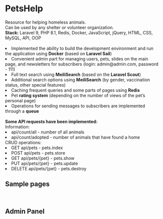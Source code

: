 # PetsHelp

<div>Resource for helping homeless animals.</div>
<div>Can be used by any shelter or volunteer organization.</div>

<div><b>Stack:</b> Laravel 9, PHP 8.1, Redis, Docker, JavaScript, jQuery, HTML, CSS, MySQL, API, OOP</div>
<br>

<li>Implemented the ability to build the development environment and run the application using  <b>Docker</b> (based on <b>Laravel Sail</b>)</li>
<li>Сonvenient admin part for managing users, pets, slides on the main page, and newsletters for subscribers (login: admin@admin.com, password - 111)</li>
<li>Full text search using <b>MeiliSearch</b> (based on the <b>Laravel Scout</b>)</li>
<li>Additional search options using <b>MeiliSearch</b> (by gender, vaccination status, other special features) </li>
<li>Caching frequent queries and some parts of pages using <b>Redis</b></li>
<li>Pet <b>rating system</b> (depending on the number of views of the pet’s personal page)</li>
<li>Operations for sending messages to subscribers are implemented through a <b>queue</b></li>
<br>

<div><b>Some API requests have been implemented:</b></div>
<div>Information:</div>
<li>api/count/all - number of all animals</li>
<li>api/count/adopted - number of animals that have found a home</li>

<div>CRUD operations:</div>
<li>GET     api/pets - pets.index</li>
<li>POST    api/pets - pets.store</li>
<li>GET     api/pets/{pet} - pets.show</li>
<li>PUT     api/pets/{pet} - pets.update</li>
<li>DELETE  api/pets/{pet} - pets.destroy</li>

## Sample pages
<img src="https://i.postimg.cc/q75dZ17q/02.jpg" alt="">
<img src="https://i.postimg.cc/httBgR68/ph1.jpg" alt="">
<img src="https://i.postimg.cc/hjpY2X4H/ph2.jpg" alt="">
<img src="https://i.postimg.cc/g0JWDCm1/01.jpg" alt="">

## Admin Panel
<img src="https://i.postimg.cc/HW5CB41W/06.jpg" alt="">
<img src="https://i.postimg.cc/RhrxvqKz/03.jpg" alt="">
<img src="https://i.postimg.cc/prDbrxJ5/04.jpg" alt="">
<img src="https://i.postimg.cc/G2T10vBQ/05.jpg" alt="">

